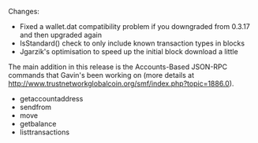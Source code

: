 Changes:
* Fixed a wallet.dat compatibility problem if you downgraded from 0.3.17 and then upgraded again
* IsStandard() check to only include known transaction types in blocks
* Jgarzik's optimisation to speed up the initial block download a little

The main addition in this release is the Accounts-Based JSON-RPC commands that Gavin's been working on (more details at http://www.trustnetworkglobalcoin.org/smf/index.php?topic=1886.0).  
* getaccountaddress
* sendfrom
* move
* getbalance
* listtransactions
